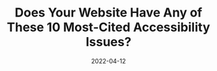 ---
date: 2022-04-12
permalink: false
publisher: equal_entry
tags:
  - accessibility
target_url: https://equalentry.com/10-most-cited-accessibility-issues/
title: Does Your Website Have Any of These 10 Most-Cited Accessibility Issues?
---